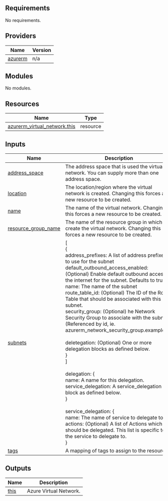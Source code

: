 <!-- BEGIN_TF_DOCS -->
## Requirements

No requirements.

## Providers

| Name | Version |
|------|---------|
| <a name="provider_azurerm"></a> [azurerm](#provider\_azurerm) | n/a |

## Modules

No modules.

## Resources

| Name | Type |
|------|------|
| [azurerm_virtual_network.this](https://registry.terraform.io/providers/hashicorp/azurerm/latest/docs/resources/virtual_network) | resource |

## Inputs

| Name | Description | Type | Default | Required |
|------|-------------|------|---------|:--------:|
| <a name="input_address_space"></a> [address\_space](#input\_address\_space) | The address space that is used the virtual network. You can supply more than one address space. | `list(string)` | n/a | yes |
| <a name="input_location"></a> [location](#input\_location) | The location/region where the virtual network is created. Changing this forces a new resource to be created. | `string` | n/a | yes |
| <a name="input_name"></a> [name](#input\_name) | The name of the virtual network. Changing this forces a new resource to be created. | `string` | n/a | yes |
| <a name="input_resource_group_name"></a> [resource\_group\_name](#input\_resource\_group\_name) | The name of the resource group in which to create the virtual network. Changing this forces a new resource to be created. | `string` | n/a | yes |
| <a name="input_subnets"></a> [subnets](#input\_subnets) | [<br>  {<br>    address\_prefixes: A list of address prefixes to use for the subnet<br>    default\_outbound\_access\_enabled: (Optional) Enable default outbound access to the internet for the subnet. Defaults to true.<br>    name: The name of the subnet<br>    route\_table\_id: (Optional) The ID of the Route Table that should be associated with this subnet.<br>    security\_group: (Optional) he Network Security Group to associate with the subnet. (Referenced by id, ie. azurerm\_network\_security\_group.example.id)<br><br>    deletegation: (Optional) One or more delegation blocks as defined below.<br>  }<br>]<br><br>delegation: {<br>  name: A name for this delegation.<br>  service\_delegation: A service\_delegation block as defined below.<br>}<br><br>service\_delegation: {<br>  name: The name of service to delegate to.<br>  actions: (Optional) A list of Actions which should be delegated. This list is specific to the service to delegate to.<br>} | <pre>list(<br>    object(<br>      {<br>        address_prefixes                = list(string),<br>        default_outbound_access_enabled = optional(bool, true)<br>        name                            = string<br>        route_table_id                  = optional(string)<br>        security_group                  = optional(string)<br><br>        delegation = optional(list(<br>          object(<br>            {<br>              name = string<br><br>              service_delegation = optional(list(<br>                object(<br>                  {<br>                    name    = string<br>                    actions = optional(list(string))<br>                  }<br>                )<br>              ))<br>            }<br>          )<br>        ))<br>      }<br>    )<br>  )</pre> | `null` | no |
| <a name="input_tags"></a> [tags](#input\_tags) | A mapping of tags to assign to the resource. | `map(string)` | `null` | no |

## Outputs

| Name | Description |
|------|-------------|
| <a name="output_this"></a> [this](#output\_this) | Azure Virtual Network. |
<!-- END_TF_DOCS -->